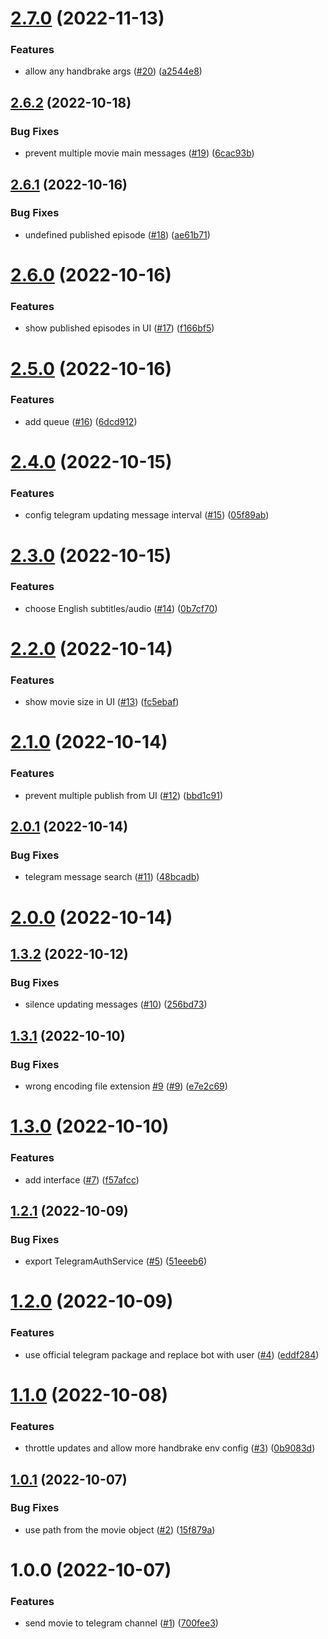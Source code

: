# [2.7.0](https://github.com/hobroker/tgmedia-api/compare/v2.6.2...v2.7.0) (2022-11-13)


### Features

* allow any handbrake args ([#20](https://github.com/hobroker/tgmedia-api/issues/20)) ([a2544e8](https://github.com/hobroker/tgmedia-api/commit/a2544e89c4c1948525e7cbe71b7df96ac1c19cb5))

## [2.6.2](https://github.com/hobroker/tgmedia-api/compare/v2.6.1...v2.6.2) (2022-10-18)


### Bug Fixes

* prevent multiple movie main messages ([#19](https://github.com/hobroker/tgmedia-api/issues/19)) ([6cac93b](https://github.com/hobroker/tgmedia-api/commit/6cac93bbe94db97777e17e032284ca87fef7756e))

## [2.6.1](https://github.com/hobroker/tgmedia-api/compare/v2.6.0...v2.6.1) (2022-10-16)


### Bug Fixes

* undefined published episode ([#18](https://github.com/hobroker/tgmedia-api/issues/18)) ([ae61b71](https://github.com/hobroker/tgmedia-api/commit/ae61b715323438e06bdbd2410d6e38c2ec26a914))

# [2.6.0](https://github.com/hobroker/tgmedia-api/compare/v2.5.0...v2.6.0) (2022-10-16)


### Features

* show published episodes in UI ([#17](https://github.com/hobroker/tgmedia-api/issues/17)) ([f166bf5](https://github.com/hobroker/tgmedia-api/commit/f166bf5e92622dd02770e37e0ebc8eded58e859e))

# [2.5.0](https://github.com/hobroker/tgmedia-api/compare/v2.4.0...v2.5.0) (2022-10-16)


### Features

* add queue ([#16](https://github.com/hobroker/tgmedia-api/issues/16)) ([6dcd912](https://github.com/hobroker/tgmedia-api/commit/6dcd912b70c49f1238cdc9a93f5ab782bb34fc6c))

# [2.4.0](https://github.com/hobroker/tgmedia-api/compare/v2.3.0...v2.4.0) (2022-10-15)


### Features

* config telegram updating message interval ([#15](https://github.com/hobroker/tgmedia-api/issues/15)) ([05f89ab](https://github.com/hobroker/tgmedia-api/commit/05f89abceddd5313289ae1102e5b10b5f572d9f2))

# [2.3.0](https://github.com/hobroker/tgmedia-api/compare/v2.2.0...v2.3.0) (2022-10-15)


### Features

* choose English subtitles/audio ([#14](https://github.com/hobroker/tgmedia-api/issues/14)) ([0b7cf70](https://github.com/hobroker/tgmedia-api/commit/0b7cf70673ff1112166ce10892cee646e71845ae))

# [2.2.0](https://github.com/hobroker/tgmedia-api/compare/v2.1.0...v2.2.0) (2022-10-14)


### Features

* show movie size in UI ([#13](https://github.com/hobroker/tgmedia-api/issues/13)) ([fc5ebaf](https://github.com/hobroker/tgmedia-api/commit/fc5ebaf1a9aadda8731798d2c9cca968f6cebf4b))

# [2.1.0](https://github.com/hobroker/tgmedia-api/compare/v2.0.1...v2.1.0) (2022-10-14)


### Features

* prevent multiple publish from UI ([#12](https://github.com/hobroker/tgmedia-api/issues/12)) ([bbd1c91](https://github.com/hobroker/tgmedia-api/commit/bbd1c91b8b1698019d58b36ef6ba5ed1f9af9bf5))

## [2.0.1](https://github.com/hobroker/tgmedia-api/compare/v2.0.0...v2.0.1) (2022-10-14)


### Bug Fixes

* telegram message search ([#11](https://github.com/hobroker/tgmedia-api/issues/11)) ([48bcadb](https://github.com/hobroker/tgmedia-api/commit/48bcadbbff62ca50cdca2020dc16c255c4986f66))

# [2.0.0](https://github.com/hobroker/tgmedia-api/compare/v1.3.2...v2.0.0) (2022-10-14)

## [1.3.2](https://github.com/hobroker/tgmedia-api/compare/v1.3.1...v1.3.2) (2022-10-12)


### Bug Fixes

* silence updating messages ([#10](https://github.com/hobroker/tgmedia-api/issues/10)) ([256bd73](https://github.com/hobroker/tgmedia-api/commit/256bd7332f5f2d3607a0573f856d7da2ae8fff75))

## [1.3.1](https://github.com/hobroker/tgmedia-api/compare/v1.3.0...v1.3.1) (2022-10-10)


### Bug Fixes

* wrong encoding file extension [#9](https://github.com/hobroker/tgmedia-api/issues/9)  ([#9](https://github.com/hobroker/tgmedia-api/issues/9)) ([e7e2c69](https://github.com/hobroker/tgmedia-api/commit/e7e2c694ee0a813e1013fee331691e6304d620c0))

# [1.3.0](https://github.com/hobroker/tgmedia-api/compare/v1.2.1...v1.3.0) (2022-10-10)


### Features

* add interface ([#7](https://github.com/hobroker/tgmedia-api/issues/7)) ([f57afcc](https://github.com/hobroker/tgmedia-api/commit/f57afcc39bc31ca84557d1560fdaecdee9a048c4))

## [1.2.1](https://github.com/hobroker/tgmedia-api/compare/v1.2.0...v1.2.1) (2022-10-09)


### Bug Fixes

* export TelegramAuthService ([#5](https://github.com/hobroker/tgmedia-api/issues/5)) ([51eeeb6](https://github.com/hobroker/tgmedia-api/commit/51eeeb6d0bea7e35f65bc69cbdc62b66a23d3589))

# [1.2.0](https://github.com/hobroker/tgmedia-api/compare/v1.1.0...v1.2.0) (2022-10-09)


### Features

* use official telegram package and replace bot with user ([#4](https://github.com/hobroker/tgmedia-api/issues/4)) ([eddf284](https://github.com/hobroker/tgmedia-api/commit/eddf284d1ef0e7b555725332d034104e6a00302f))

# [1.1.0](https://github.com/hobroker/tgmedia-api/compare/v1.0.1...v1.1.0) (2022-10-08)


### Features

* throttle updates and allow more handbrake env config ([#3](https://github.com/hobroker/tgmedia-api/issues/3)) ([0b9083d](https://github.com/hobroker/tgmedia-api/commit/0b9083d095f42f9de2b9bb1bdfa492477521a379))

## [1.0.1](https://github.com/hobroker/tgmedia-api/compare/v1.0.0...v1.0.1) (2022-10-07)


### Bug Fixes

* use path from the movie object ([#2](https://github.com/hobroker/tgmedia-api/issues/2)) ([15f879a](https://github.com/hobroker/tgmedia-api/commit/15f879a6fdc75893efcea3e50d3d0adc8af11f1b))

# 1.0.0 (2022-10-07)


### Features

* send movie to telegram channel ([#1](https://github.com/hobroker/tgmedia-api/issues/1)) ([700fee3](https://github.com/hobroker/tgmedia-api/commit/700fee3390fe5149545b5ebcdc95c3e1f004dc3a))
